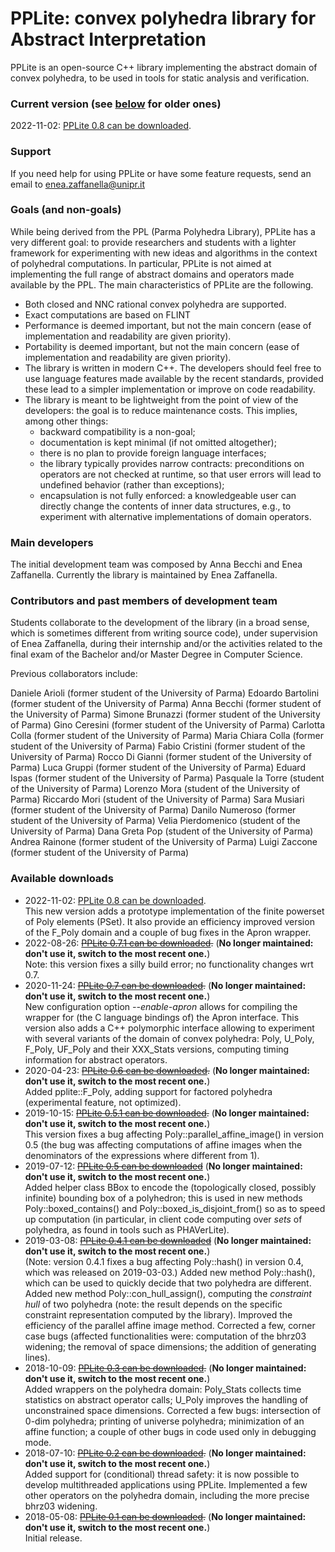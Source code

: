 # PPLite: convex polyhedra library for Abstract Interpretation

PPLite is an open-source C++ library implementing the abstract domain of convex polyhedra, to be used in tools for static analysis and verification.

<h3>Current version (see <a href="#available-downloads">below</a> for older ones)</h3>

2022-11-02: <a href="releases/pplite-0.8.tar.gz">PPLite 0.8 can be downloaded</a>.

<h3>Support</h3>

  If you need help for using PPLite or have some feature requests, send an email to enea.zaffanella@unipr.it

<h3>Goals (and non-goals)</h3>

While being derived from the PPL (Parma Polyhedra Library), PPLite has a very different goal: to provide researchers and students with a lighter framework for experimenting with new ideas and algorithms in the context of polyhedral computations. In particular, PPLite is not aimed at implementing the full range of abstract domains and operators made available by the PPL. The main characteristics of PPLite are the following.
<ul>
  <li>Both closed and NNC rational convex polyhedra are supported.</li>
  <li>Exact computations are based on FLINT</li>
  <li>Performance is deemed important, but not the main concern
     (ease of implementation and readability are given priority).</li>
  <li>Portability is deemed important, but not the main concern
      (ease of implementation and readability are given priority).</li>
  <li>The library is written in modern C++. The developers should feel free to use language features
      made available by the recent standards, provided these lead to a simpler implementation
    or improve on code readability.</li>
  <li>The library is meant to be lightweight from the point of view of the developers:
      the goal is to reduce maintenance costs. This implies, among other things:
      <ul>
        <li>backward compatibility is a non-goal;
        <li>documentation is kept minimal (if not omitted altogether);
        <li>there is no plan to provide foreign language interfaces;
        <li>the library typically provides narrow contracts: preconditions on operators are not checked at runtime, so that user errors will lead to undefined behavior (rather than exceptions);
        <li>encapsulation is not fully enforced: a knowledgeable user can directly change the contents of inner data structures, e.g., to experiment with alternative implementations of domain operators.
      </ul>
</ul>

<h3>Main developers</h3>

The initial development team was composed by Anna Becchi and Enea Zaffanella.
Currently the library is maintained by Enea Zaffanella.

<h3>Contributors and past members of development team</h3>

Students collaborate to the development of the library (in a broad sense, which is sometimes different from writing source code), under supervision of Enea Zaffanella, during their internship and/or the activities related to the final exam of the Bachelor and/or Master Degree in Computer Science.

Previous collaborators include:

   Daniele Arioli         (former student of the University of Parma)
   Edoardo Bartolini      (former student of the University of Parma)
   Anna Becchi            (former student of the University of Parma)
   Simone Brunazzi        (former student of the University of Parma)
   Gino Ceresini          (former student of the University of Parma)
   Carlotta Colla         (former student of the University of Parma)
   Maria Chiara Colla     (former student of the University of Parma)
   Fabio Cristini         (former student of the University of Parma)
   Rocco Di Gianni        (former student of the University of Parma)
   Luca Gruppi            (former student of the University of Parma)
   Eduard Ispas           (former student of the University of Parma)
   Pasquale la Torre      (student of the University of Parma)
   Lorenzo Mora           (student of the University of Parma)
   Riccardo Mori          (student of the University of Parma)
   Sara Musiari           (former student of the University of Parma)
   Danilo Numeroso        (former student of the University of Parma)
   Velia Pierdomenico     (student of the University of Parma)
   Dana Greta Pop         (student of the University of Parma)
   Andrea Rainone         (former student of the University of Parma)
   Luigi Zaccone          (former student of the University of Parma)


<A NAME="downloads">
<h3>Available downloads</h3>
<ul>
<li>
2022-11-02:
<a href="releases/pplite-0.8.tar.gz">PPLite 0.8 can be downloaded</a>.
<br>
This new version adds a prototype implementation of the finite powerset
of Poly elements (PSet). It also provide an efficiency improved version
of the F_Poly domain and a couple of bug fixes in the Apron wrapper.
</li>
<li>
2022-08-26:
<strike><a href="releases/pplite-0.7.1.tar.gz">PPLite 0.7.1 can be downloaded</a>.</strike>
(<b>No longer maintained: don't use it, switch to the most recent one.</b>)
<br>
Note: this version fixes a silly build error; no functionality changes wrt 0.7.
</li>
<li>
2020-11-24:
<strike><a href="releases/pplite-0.7.tar.gz">PPLite 0.7 can be downloaded</a>.</strike>
(<b>No longer maintained: don't use it, switch to the most recent one.</b>)
<br>
New configuration option <em>--enable-apron</em> allows for compiling
the wrapper for (the C language bindings of) the Apron interface.
This version also adds a C++ polymorphic interface allowing to experiment
with several variants of the domain of convex polyhedra:
Poly, U_Poly, F_Poly, UF_Poly and their XXX_Stats versions,
computing timing information for abstract operators.
</li>
<li>
2020-04-23:
<strike><a href="releases/pplite-0.6.tar.gz">PPLite 0.6 can be downloaded</a>.</strike>
(<b>No longer maintained: don't use it, switch to the most recent one.</b>)
<br>
Added pplite::F_Poly, adding support for factored polyhedra
(experimental feature, not optimized).
</li>
<li>
2019-10-15:
<strike><a href="releases/pplite-0.5.1.tar.gz">PPLite 0.5.1 can be downloaded</a>.</strike>
(<b>No longer maintained: don't use it, switch to the most recent one.</b>)
<br>
This version fixes a bug affecting Poly::parallel_affine_image()
in version 0.5 (the bug was affecting computations of affine images
when the denominators of the expressions where different from 1).
</li>
<li>
2019-07-12:
<strike><a href="releases/pplite-0.5.tar.gz">PPLite 0.5 can be downloaded</a></strike>
(<b>No longer maintained: don't use it, switch to the most recent one.</b>)
<br>
Added helper class BBox to encode the (topologically closed,
possibly infinite) bounding box of a polyhedron;
this is used in new methods Poly::boxed_contains() and
Poly::boxed_is_disjoint_from() so as to speed up computation
(in particular, in client code computing over <em>sets</em> of polyhedra,
as found in tools such as PHAVerLite).
</li>
<li>
2019-03-08:
<strike><a href="releases/pplite-0.4.1.tar.gz">PPLite 0.4.1 can be downloaded</a></strike>
(<b>No longer maintained: don't use it, switch to the most recent one.</b>)
<br>
(Note: version 0.4.1 fixes a bug affecting Poly::hash() in version 0.4,
which was released on 2019-03-03.)
Added new method Poly::hash(), which can be used to quickly decide
that two polyhedra are different. Added new method Poly::con_hull_assign(),
computing the <em>constraint hull</em> of two polyhedra (note: the result
depends on the specific constraint representation computed by the library).
Improved the efficiency of the parallel affine image method.
Corrected a few, corner case bugs (affected functionalities were:
computation of the bhrz03 widening; the removal of space dimensions;
the addition of generating lines).
</li>
<li>
2018-10-09:
<strike><a href="releases/pplite-0.3.tar.gz">PPLite 0.3 can be downloaded</a>.</strike>
(<b>No longer maintained: don't use it, switch to the most recent one.</b>)
<br>
Added wrappers on the polyhedra domain:
Poly_Stats collects time statistics on abstract operator calls;
U_Poly improves the handling of unconstrained space dimensions.
Corrected a few bugs: intersection of 0-dim polyhedra;
printing of universe polyhedra; minimization of an affine function;
a couple of other bugs in code used only in debugging mode.
</li>
<li>
2018-07-10:
<strike><a href="releases/pplite-0.2.tar.gz">PPLite 0.2 can be downloaded</a>.</strike>
(<b>No longer maintained: don't use it, switch to the most recent one.</b>)
<br>
Added support for (conditional) thread safety:
it is now possible to develop multithreaded applications using PPLite.
Implemented a few other operators on the polyhedra domain,
including the more precise bhrz03 widening.
</li>
<li>
2018-05-08:
<strike><a href="releases/pplite-0.1.tar.gz">PPLite 0.1 can be downloaded</a>.</strike>
(<b>No longer maintained: don't use it, switch to the most recent one.</b>)
<br>
Initial release.
</li>
</ul>
